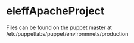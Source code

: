 # eleffApacheProject

Files can be found on the puppet master at /etc/puppetlabs/puppet/environmnets/production
